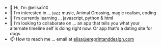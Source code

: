 - 👋 Hi, I’m @elisa510
- 👀 I’m interested in ... jazz music, Animal Crossing, magic realism, coding
- 🌱 I’m currently learning ... javascript, python & html
- 💞️ I’m looking to collaborate on ... an app that tells you what your alternate timeline self is doing right now. Or app that's a dating site for dogs.
- 📫 How to reach me ... email at elisa@ereprintanddesign.com

<!---
elisa510/elisa510 is a ✨ special ✨ repository because its `README.md` (this file) appears on your GitHub profile.
You can click the Preview link to take a look at your changes.
--->

